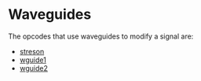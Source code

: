 # **Waveguides**

The opcodes that use waveguides to modify a signal are:

* [streson](../../opcodes/streson)
* [wguide1](../../opcodes/wguide1)
* [wguide2](../../opcodes/wguide2)
